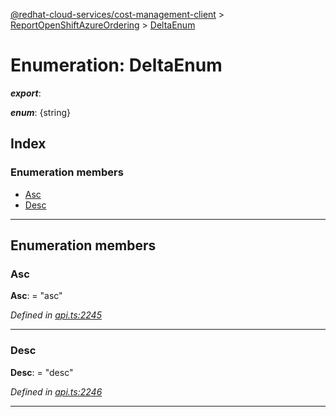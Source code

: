 [@redhat-cloud-services/cost-management-client](../README.md) > [ReportOpenShiftAzureOrdering](../modules/reportopenshiftazureordering.md) > [DeltaEnum](../enums/reportopenshiftazureordering.deltaenum.md)

# Enumeration: DeltaEnum

*__export__*: 

*__enum__*: {string}

## Index

### Enumeration members

* [Asc](reportopenshiftazureordering.deltaenum.md#asc)
* [Desc](reportopenshiftazureordering.deltaenum.md#desc)

---

## Enumeration members

<a id="asc"></a>

###  Asc

**Asc**:  = "asc"

*Defined in [api.ts:2245](https://github.com/RedHatInsights/javascript-clients/blob/master/packages/cost-management/api.ts#L2245)*

___
<a id="desc"></a>

###  Desc

**Desc**:  = "desc"

*Defined in [api.ts:2246](https://github.com/RedHatInsights/javascript-clients/blob/master/packages/cost-management/api.ts#L2246)*

___

